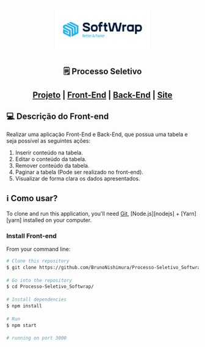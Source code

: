 <h1 align="center">
    <img alt="Softwrap" title="Softwrap" src="../public/assets/logo.png" width="250px" />
</h1>

<h2 align="center"> 
	🗒️ Processo Seletivo
</h2>

<h2 align="center">
    
[Projeto](https://github.com/BrunoNishimura/Processo-Seletivo_Softwrap) |
[Front-End](https://github.com/BrunoNishimura/Processo-Seletivo_Softwrap/tree/main/frontend) | [Back-End](https://github.com/BrunoNishimura/Processo-Seletivo_Softwrap/tree/main/backend) | [Site](https://softwrap-backend.web.app/)
</h2>

## 💻 Descrição do Front-end

Realizar uma aplicação Front-End e Back-End, que possua uma tabela e seja possível as seguintes ações:

1. Inserir conteúdo na tabela.
2. Editar o conteúdo da tabela.
3. Remover conteúdo da tabela.
4. Paginar a tabela (Pode ser realizado no front-end).
5. Visualizar de forma clara os dados apresentados.


## :information_source: Como usar?

To clone and run this application, you'll need [Git](https://git-scm.com), [Node.js][nodejs] + [Yarn][yarn] installed on your computer.

### Install Front-end
From your command line:
```bash
# Clone this repository
$ git clone https://github.com/BrunoNishimura/Processo-Seletivo_Softwrap.git

# Go into the repository
$ cd Processo-Seletivo_Softwrap/

# Install dependencies
$ npm install

# Run
$ npm start

# running on port 3000
```
